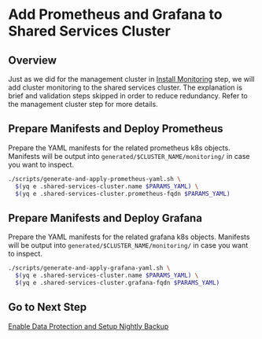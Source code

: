 # Add Prometheus and Grafana to Shared Services Cluster

## Overview

Just as we did for the management cluster in [Install Monitoring](../mgmt-cluster/08_monitoring_mgmt.md) step, we will add cluster monitoring to the shared services cluster.  The explanation is brief and validation steps skipped in order to reduce redundancy.  Refer to the management cluster step for more details.  

## Prepare Manifests and Deploy Prometheus

Prepare the YAML manifests for the related prometheus k8s objects.  Manifests will be output into `generated/$CLUSTER_NAME/monitoring/` in case you want to inspect.

```bash
./scripts/generate-and-apply-prometheus-yaml.sh \
  $(yq e .shared-services-cluster.name $PARAMS_YAML) \
  $(yq e .shared-services-cluster.prometheus-fqdn $PARAMS_YAML)
```

## Prepare Manifests and Deploy Grafana

Prepare the YAML manifests for the related grafana k8s objects.  Manifests will be output into `generated/$CLUSTER_NAME/monitoring/` in case you want to inspect.

```bash
./scripts/generate-and-apply-grafana-yaml.sh \
  $(yq e .shared-services-cluster.name $PARAMS_YAML) \
  $(yq e .shared-services-cluster.grafana-fqdn $PARAMS_YAML)
```

## Go to Next Step

[Enable Data Protection and Setup Nightly Backup](09_velero_ssc.md)
